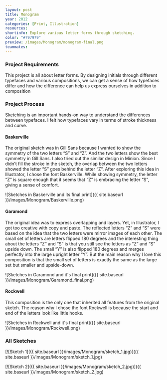 ```yaml
---
layout: post
title: Monogram
year: 2012
categories: [Print, Illustration]
resources: 
shortinfo: Explore various letter forms through sketching.
color: "#797979"
preview: /images/Monogram/monogram-final.png
teammates:
---
```

### Project Requirements
This project is all about letter forms. By designing initials through different typefaces and various compositions, we can get a sense of how typefaces differ and how the difference can help us express ourselves in addition to composition

### Project Process
Sketching is an important hands-on way to understand the differences between typefaces. I felt how typefaces vary in terms of stroke thickness and curve.

#### Baskerville
The original sketch was in Gill Sans because I wanted to show the symmetry of the two letters “S” and “Z”. And the two letters show the best symmetry in Gill Sans. I also tried out the similar design in Minion. Since I didn’t fill the stroke in the sketch, the overlap between the two letters showed the letter “S” goes behind the letter “Z”. After exploring this idea in Illustrator, I chose the font Baskerville. While showing symmetry, the letter “Z” is square enough that it seems that “Z” is embracing the letter “S”, giving a sense of comfort.

![Sketches in Baskerville and its final print]({{ site.baseurl }}/images/Monogram/Baskerville.png)

#### Garamond
The original idea was to express overlapping and layers. Yet, in Illustrator, I got too creative with copy and paste. The reflected letters “Z” and “S” were based on the idea that the two letters were mirror images of each other. The small set of letters are letters flipped 180 degrees and the interesting thing about the letters “Z” and “S” is that you still see the letters as “Z” and “S” upside down. The small “Y” is also flipped 180 degrees and merges perfectly into the large upright letter “Y”. But the main reason why I love this composition is that the small set of letters is exactly the same as the large set but smaller and upside-down.

![Sketches in Garamond and it's final print]({{ site.baseurl }}/images/Monogram/Garamond_final.png)

#### Rockwell
This composition is the only one that inherited all features from the original sketch. The reason why I chose the font Rockwell is because the start and end of the letters look like little hooks.

![Sketches in Rockwell and it's final print]({{ site.baseurl }}/images/Monogram/Rockwell.png)

### All Sketches
[![Sketch 1]({{ site.baseurl }}/images/Monogram/sketch_1.jpg)]({{ site.baseurl }}/images/Monogram/sketch_1.jpg)

[![Sketch 2]({{ site.baseurl }}/images/Monogram/sketch_2.jpg)]({{ site.baseurl }}/images/Monogram/sketch_2.jpg)